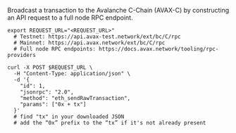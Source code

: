 Broadcast a transaction to the Avalanche C-Chain (AVAX-C) by constructing an API request to a full node RPC endpoint.

```shell
export REQUEST_URL="<REQUEST_URL>"
  # Testnet: https://api.avax-test.network/ext/bc/C/rpc
  # Mainnet: https://api.avax.network/ext/bc/C/rpc
  # Full node RPC endpoints: https://docs.avax.network/tooling/rpc-providers

curl -X POST $REQUEST_URL \
  -H "Content-Type: application/json" \
  -d '{
    "id": 1,
    "jsonrpc": "2.0",
    "method": "eth_sendRawTransaction",
    "params": ["0x + tx"]
  }'
  # find "tx" in your downloaded JSON
  # add the “0x” prefix to the “tx” if it's not already present
```
